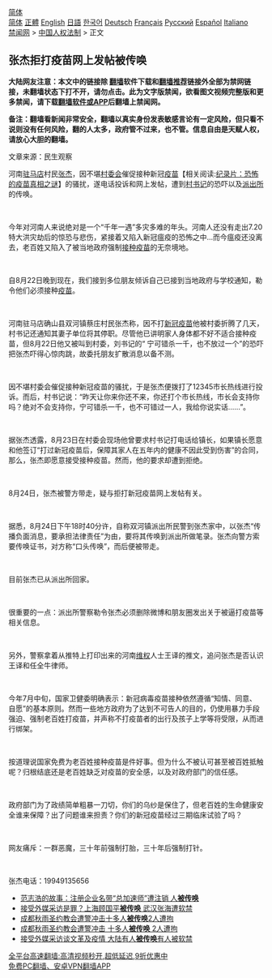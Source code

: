  <!-- 面包屑导航 --> <div class="breadcrumb"><!-- GTranslate: https://gtranslate.io/ -->  <div class="switcher notranslate">  <div class="selected">  <a href="#" onclick="return false;"> 简体</a>  </div>  <div class="option">  <a href="https://www.bannedbook.org" onclick="doGTranslate('zh-CN|zh-CN');jQuery('div.switcher div.selected a').html(jQuery(this).html());return false;" title="简体中文" class="nturl selected"> 简体</a>  <a href="https://www.bannedbook.org/zh-tw/" onclick="doGTranslate('zh-CN|zh-TW');jQuery('div.switcher div.selected a').html(jQuery(this).html());return false;" title="繁體中文" class="nturl"> 正體</a>  <a href="https://www.bannedbook.org/en/" onclick="doGTranslate('zh-CN|en');jQuery('div.switcher div.selected a').html(jQuery(this).html());return false;" title="English" class="nturl"> English</a>  <a href="https://www.bannedbook.org/ja/" onclick="doGTranslate('zh-CN|ja');jQuery('div.switcher div.selected a').html(jQuery(this).html());return false;" title="日本語" class="nturl"> 日語</a>  <a href="https://www.bannedbook.org/ko/" onclick="doGTranslate('zh-CN|ko');jQuery('div.switcher div.selected a').html(jQuery(this).html());return false;" title="한국어" class="nturl"> 한국어</a>  <a href="https://www.bannedbook.org/de/" onclick="doGTranslate('zh-CN|de');jQuery('div.switcher div.selected a').html(jQuery(this).html());return false;" title="Deutsch" class="nturl"> Deutsch</a>  <a href="https://www.bannedbook.org/fr/" onclick="doGTranslate('zh-CN|fr');jQuery('div.switcher div.selected a').html(jQuery(this).html());return false;" title="Français" class="nturl"> Français</a>  <a href="https://www.bannedbook.org/ru/" onclick="doGTranslate('zh-CN|ru');jQuery('div.switcher div.selected a').html(jQuery(this).html());return false;" title="Русский" class="nturl"> Русский</a>  <a href="https://www.bannedbook.org/es/" onclick="doGTranslate('zh-CN|es');jQuery('div.switcher div.selected a').html(jQuery(this).html());return false;" title="Español" class="nturl"> Español</a>  <a href="https://www.bannedbook.org/it/" onclick="doGTranslate('zh-CN|it');jQuery('div.switcher div.selected a').html(jQuery(this).html());return false;" title="Italiano" class="nturl"> Italiano</a>  </div>  </div>      <div class='breadcrumb-sub'><!-- Breadcrumb NavXT 6.3.0 --> <a href="https://www.bannedbook.org/" class="home">禁闻网</a> &gt; <a href="https://www.bannedbook.org/bnews/renquan/" class="category">中国人权法制</a> &gt; 正文</div></div><h2>张杰拒打疫苗网上发帖被传唤</h2> <p class="notice"><b>大陆网友注意：本文中的链接除 <a href="https://github.com/bannedbook/fanqiang" >翻墙</a>软件下载和<a href="https://github.com/killgcd/justmysocks/blob/master/README.md">翻墙推荐</a>链接外全部为禁网链接，未翻墙状态下打不开，请勿点击。此为文字版禁闻，欲看图文视频完整版和更多禁闻，请下载<a href="https://github.com/bannedbook/fanqiang">翻墙软件或APP</a>后翻墙上禁闻网。</p><p>备注：翻墙看新闻非常安全，翻墙以真实身份发表敏感言论有一定风险，但只看不说则没有任何风险，翻的人太多，政府管不过来，也不管。信息自由是天赋人权，请放心大胆的翻墙。</b></p>  <div class="entry"> <p>文章来源：民生观察    </p> <p > 	河南<a href="https://www.bannedbook.org/bnews/tag/%E9%A9%BB%E9%A9%AC%E5%BA%97/" class="st_tag internal_tag" rel="tag" title="标签 驻马店 下的日志">驻马店</a>村民<a href="https://www.bannedbook.org/bnews/tag/%e5%bc%a0%e6%9d%b0/" class="st_tag internal_tag" rel="tag" title="标签 张杰 下的日志">张杰</a>，因不堪<a href="https://www.bannedbook.org/bnews/tag/%E6%9D%91%E5%A7%94%E4%BC%9A/" class="st_tag internal_tag" rel="tag" title="标签 村委会 下的日志">村委会</a>催促接种新冠<span class='wp_keywordlink'><a href="https://www.bannedbook.org/bnews/tculture/20160630/551027.html" title="疫苗" target="_blank">疫苗</a></span>【相关阅读:<a href='https://www.bannedbook.org/bnews/topimagenews/20180408/925060.html' target='_blank'>纪录片：恐怖的疫苗真相之谜</a>】的骚扰，遂电话投诉和网上发帖，遭到<a href="https://www.bannedbook.org/bnews/tag/%E6%9D%91%E4%B9%A6%E8%AE%B0/" class="st_tag internal_tag" rel="tag" title="标签 村书记 下的日志">村书记</a>的恐吓以及<a href="https://www.bannedbook.org/bnews/tag/%e6%b4%be%e5%87%ba%e6%89%80/" class="st_tag internal_tag" rel="tag" title="标签 派出所 下的日志">派出所</a>的传唤。</p> <p > 	&nbsp;</p> <p > 	今年对河南人来说绝对是一个&ldquo;千年一遇&rdquo;多灾多难的年头。河南人还没有走出7.20特大洪灾劫后的惊恐与悲伤，紧接着又陷入新冠瘟疫的恐怖之中&hellip;而今瘟疫还没离去，老百姓又陷入了被当地政府强制<a href="https://www.bannedbook.org/bnews/tag/%E6%8E%A5%E7%A7%8D%E7%96%AB%E8%8B%97/" class="st_tag internal_tag" rel="tag" title="标签 接种疫苗 下的日志">接种疫苗</a>的无奈境地。</p> <p > 	&nbsp;</p> <p > 	自8月22日晚到现在，我们接到多位朋友倾诉自己已接到当地政府与学校通知，勒令他们必须接种<a href="https://www.bannedbook.org/bnews/tag/%e7%96%ab%e8%8b%97/" class="st_tag internal_tag" rel="tag" title="标签 疫苗 下的日志">疫苗</a>。</p> <p > 	&nbsp;</p> <p > 	河南驻马店确山县双河镇蔡庄村民张杰称，因不打<a href="https://www.bannedbook.org/bnews/tag/%e6%96%b0%e5%86%a0%e7%96%ab%e8%8b%97/" class="st_tag internal_tag" rel="tag" title="标签 新冠疫苗 下的日志">新冠疫苗</a>他被村委折腾了几天，村书记还通知其妻子单位将其停职。尽管他已讲明家人身体都不好不适合接种疫苗，但8月22日他又被叫到村委，刘书记的&ldquo; 宁可错杀一千，也不放过一个&rdquo;的恐吓把张杰吓得心惊肉跳，故委托朋友扩散消息以备不测。</p>  <p > 	&nbsp;</p> <p > 	因不堪村委会催促接种新冠疫苗的骚扰，于是张杰便拨打了12345市长热线进行投诉。而后，村书记说：&ldquo;昨天让你来你还不来，你还打个市长热线，市长会支持你吗？绝对不会支持你，宁可错杀一千，也不可错过一人，我给你说实话&hellip;&hellip;&rdquo;。</p> <p > 	&nbsp;</p> <p > 	据张杰透露，8月23日在村委会现场他曾要求村书记打电话给镇长，如果镇长愿意和他签订&ldquo;打过新冠疫苗后，保障其家人在五年内的健康不因此受到伤害&rdquo;的合同，那么，张杰即愿意接受接种疫苗。然而，他的要求却遭到拒绝。</p> <p > 	&nbsp;</p> <p > 	8月24日，张杰被警方带走，疑与拒打新冠疫苗网上发帖有关。</p> <p > 	&nbsp;</p> <p > 	据悉，8月24日下午18时40分许，自称双河镇派出所民警到张杰家中，以张杰&ldquo;传播负面消息，要承担法律责任&rdquo;为由，要将其传唤到派出所做笔录。张杰向警方索要传唤证书，对方称&ldquo;口头传唤&rdquo;，而后便被带走。</p>  <p > 	&nbsp;</p> <p > 	目前张杰已从派出所回家。</p> <p > 	&nbsp;</p> <p > 	很重要的一点：派出所警察勒令张杰必须删除微博和朋友圈发出关于被逼打疫苗等相关信息。</p> <p > 	&nbsp;</p> <p > 	另外，警察拿着从推特上打印出来的河南<span class='wp_keywordlink_affiliate'><a href="https://www.bannedbook.org/bnews/weiquan/" title="维权" target="_blank">维权</a></span>人士王译的推文，追问张杰是否认识王译和任全牛律师。&nbsp;</p> <p > 	&nbsp;</p> <p > 	今年7月中旬，国家卫健委明确表示：新冠病毒疫苗接种依然遵循&ldquo;知情、同意、自愿&rdquo;的基本原则。然而一些地方政府为了达到不可告人的目的，仍使用暴力手段强迫、强制老百姓打疫苗，并声称不打疫苗者的出行及孩子上学等将受限，从而进行绑架。</p>  <p > 	&nbsp;</p> <p > 	按道理说国家免费为老百姓接种疫苗是件好事。但为什么不被认可甚至被百姓抵触呢？归根结底还是老百姓缺乏对疫苗的安全感，以及对政府部门的信任感。</p> <p > 	&nbsp;</p> <p > 	政府部门为了政绩简单粗暴一刀切，你们的乌纱是保住了，但老百姓的生命健康安全谁来保障？出了问题谁来担责？你们的新冠疫苗经过三期临床试验了吗？</p> <p > 	&nbsp;</p> <p > 	网友痛斥：一群恶魔，三十年前强制打胎，三十年后强制打针。</p> <p > 	&nbsp;</p> <p > 	张杰电话：19949135656</p>  <p></p> <p /> <ul class='op-related-articles' title='相关阅读'> <li><a href='https://www.bannedbook.org/bnews/headline/20210828/1614663.html' target='_blank'>范志浩的故事：注册企业名带“总加速师”遭注销 人<b>被传唤</b></a></li> <li><a href='https://www.bannedbook.org/bnews/bannedvideo/20210825/1612760.html' target='_blank'>接受外媒采访是罪？上海顾国平<b>被传唤</b> 武汉张海遭软禁</a></li> <li><a href='https://www.bannedbook.org/bnews/baitai/20210824/1612375.html' target='_blank'>成都秋雨圣约教会遭警冲击十多人<b>被传唤</b>2人遭拘</a></li> <li><a href='https://www.bannedbook.org/bnews/ssgc/20210824/1612248.html' target='_blank'>成都秋雨圣约教会遭警冲击 十多人<b>被传唤</b> 2人遭拘</a></li> <li><a href='https://www.bannedbook.org/bnews/baitai/20210824/1612055.html' target='_blank'>接受外媒采访谈文革及疫情 大陆有人<b>被传唤</b>有人被软禁</a></li> </ul> <p class="texttj"> <a href="https://github.com/bannedbook/fanqiang/wiki/V2ray%E6%9C%BA%E5%9C%BA" target="_blank">全平台高速翻墙:高清视频秒开,超低延迟,9折优惠中</a><br/> <a href="https://github.com/bannedbook/fanqiang/wiki/%E7%A6%81%E9%97%BB%E7%BD%91%E5%AE%89%E5%8D%93%E7%BF%BB%E5%A2%99%E6%96%B0%E9%97%BBAPP" target="_blank">免费PC翻墙、安卓VPN翻墙APP</a></p><p/> </p><a name='sharetosocial'></a>  <div style="margin-bottom:5px;padding-bottom:5px;clear:both"> <div id="archive-pix-1" class="banner-ads"> <!-- AuctionX Display platform tag START --> <div id="26318x728x90x621x_ADSLOT2" clicktrack="%%CLICK_URL_ESC%%"></div> <!-- AuctionX Display platform tag END --> </div> <div id="archive-pix-2" class="banner-ads"> <!-- AuctionX Display platform tag START --> <div id="26315x300x250x621x_ADSLOT2" clicktrack="%%CLICK_URL_ESC%%"></div> <!-- AuctionX Display platform tag END --> </div> </div>  <div id="archive-pix-1" class="banner-ads"> <!-- AuctionX Display platform tag START --> <div id="26318x728x90x621x_ADSLOT3" clicktrack="%%CLICK_URL_ESC%%"></div> <!-- AuctionX Display platform tag END --> </div> </div><!--END ENTRY--> 
